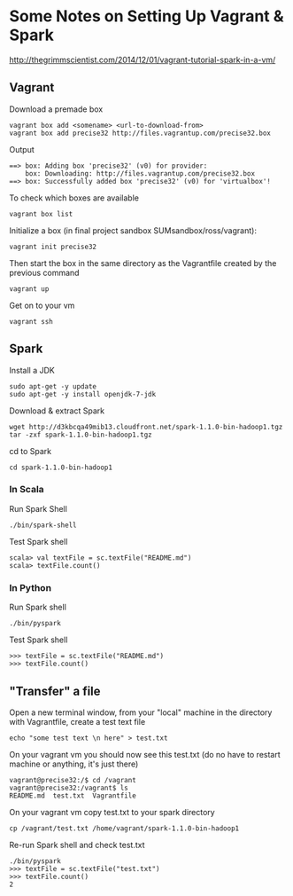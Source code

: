 # Some Notes on Setting Up Vagrant & Spark

http://thegrimmscientist.com/2014/12/01/vagrant-tutorial-spark-in-a-vm/

## Vagrant

Download a premade box

	vagrant box add <somename> <url-to-download-from>
	vagrant box add precise32 http://files.vagrantup.com/precise32.box

Output

	==> box: Adding box 'precise32' (v0) for provider: 
    	box: Downloading: http://files.vagrantup.com/precise32.box
	==> box: Successfully added box 'precise32' (v0) for 'virtualbox'!

To check which boxes are available

	vagrant box list

Initialize a box (in final project sandbox SUMsandbox/ross/vagrant):
	
	vagrant init precise32

Then start the box in the same directory as the Vagrantfile created by the previous command

	vagrant up


Get on to your vm

	vagrant ssh

## Spark

Install a JDK

	sudo apt-get -y update
	sudo apt-get -y install openjdk-7-jdk

Download & extract Spark

	wget http://d3kbcqa49mib13.cloudfront.net/spark-1.1.0-bin-hadoop1.tgz
	tar -zxf spark-1.1.0-bin-hadoop1.tgz

cd to Spark
	
	cd spark-1.1.0-bin-hadoop1

### In Scala

Run Spark Shell

	./bin/spark-shell

Test Spark shell

	scala> val textFile = sc.textFile("README.md")
	scala> textFile.count()

### In Python

Run Spark shell

	./bin/pyspark

Test Spark shell

	>>> textFile = sc.textFile("README.md")
	>>> textFile.count()

## "Transfer" a file

Open a new terminal window, from your "local" machine in the directory with Vagrantfile, create a test text file

	echo "some test text \n here" > test.txt

On your vagrant vm you should now see this test.txt (do no have to restart machine or anything, it's just there)

	vagrant@precise32:/$ cd /vagrant
	vagrant@precise32:/vagrant$ ls
	README.md  test.txt  Vagrantfile

On your vagrant vm copy test.txt to your spark directory

	cp /vagrant/test.txt /home/vagrant/spark-1.1.0-bin-hadoop1

Re-run Spark shell and check test.txt
	
	./bin/pyspark
	>>> textFile = sc.textFile("test.txt")
	>>> textFile.count()
	2


